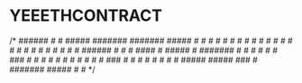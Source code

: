 # YEEETHCONTRACT
/*
        ######  #     #  #####      ####### #######  #####  #     # 
        #     # #     # #     #        #    #       #     # #     # 
        #     # #     # #              #    #       #       #     # 
        ######  #     # #  ####        #    #####   #       ####### 
        #   #   #     # #     # ###    #    #       #       #     # 
        #    #  #     # #     # ###    #    #       #     # #     # 
        #     #  #####   #####  ###    #    #######  #####  #     # 
*/
